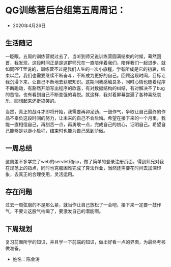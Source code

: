 # QG训练营后台组第五周周记：

* 2020年4月26日

## 生活随记

一眨眼，五周的训练营就过去了，当听到师兄说训练营圆满结束的时候，蓦然回首，我发现，这段时间正是是这群师兄在一直陪伴着我们，陪伴我们一起进步。就如同PPT里说的，训练营不过是我们人生的一次小旅程，学有所成是它的初衷，结束以后，我们也需要继续不断奋斗，不断成为更好的自己。回顾这段时间，目标让我沉浸下来，让自己不断地去获取知识。这期间我感触良多，同时心情也随着程序不断跑动，有豁然开朗写出程序的欣喜，有对数据结构的纠结，有对解决不了bug的苦恼，也有看到自己不断变强的喜悦。就这样，我对着屏幕尝遍了各种喜怒哀乐，回想起来还挺搞笑的。

当然，真正的战斗才即将开始，我需要再卯足劲，一鼓作气，争取让自己最终的作品不辜负这段时间的努力，让未来的自己不会后悔。希望在接下来的一个月里，我能一直相信自己，再刻苦一点，再勇敢一点，完成自己的初心，证明自己。希望自己能够是以渺小启程，结束时也能为自己感到骄傲。


## 一周总结

这周差不多学完了web的servlet和jsp，做了简单的登录注册页面，得到师兄对我在规范上的指点，同时也克服困难完成了算法作业，当然还需要花时间去加深印象，去真正的合理使用，灵活运用。

## 存在问题

过去一周弦崩的不是那么紧，就当作让自己放松了一会吧，接下来一定要一鼓作气，不要让这股气枯竭了，要激发自己的潜能啊。

## 下周规划

复习前面所学的知识，并且学一下前端的知识，做出好看一点的界面，为最终考核做准备。



* 姓名：陈金涛